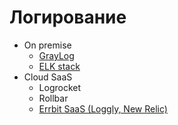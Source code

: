 # Логирование

- On premise
	- [GrayLog](logging/graylog.md)	
	- [ELK stack](monitoring/elk.md)
- Cloud SaaS
	- Logrocket
	- Rollbar
	- [Errbit SaaS (Loggly, New Relic)](https://www.sitepoint.com/logging-errors-client-side-apps/)

